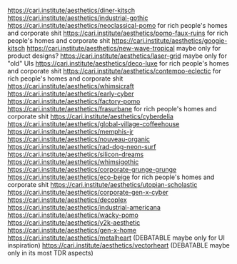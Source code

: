 https://cari.institute/aesthetics/diner-kitsch
https://cari.institute/aesthetics/industrial-gothic
https://cari.institute/aesthetics/neoclassical-pomo for rich people's homes and corporate shit
https://cari.institute/aesthetics/pomo-faux-ruins for rich people's homes and corporate shit
https://cari.institute/aesthetics/googie-kitsch
https://cari.institute/aesthetics/new-wave-tropical maybe only for product designs?
https://cari.institute/aesthetics/laser-grid maybe only for "old" UIs
https://cari.institute/aesthetics/deco-luxe for rich people's homes and corporate shit
https://cari.institute/aesthetics/contempo-eclectic for rich people's homes and corporate shit
https://cari.institute/aesthetics/whimsicraft
https://cari.institute/aesthetics/early-cyber
https://cari.institute/aesthetics/factory-pomo
https://cari.institute/aesthetics/frasurbane for rich people's homes and corporate shit
https://cari.institute/aesthetics/cyberdelia
https://cari.institute/aesthetics/global-village-coffeehouse
https://cari.institute/aesthetics/memphis-jr
https://cari.institute/aesthetics/nouveau-organic
https://cari.institute/aesthetics/rad-dog-neon-surf
https://cari.institute/aesthetics/silicon-dreams
https://cari.institute/aesthetics/whimsigothic
https://cari.institute/aesthetics/corporate-grunge-grunge
https://cari.institute/aesthetics/eco-beige for rich people's homes and corporate shit
https://cari.institute/aesthetics/utopian-scholastic
https://cari.institute/aesthetics/corporate-gen-x-cyber
https://cari.institute/aesthetics/decoplex
https://cari.institute/aesthetics/industrial-americana
https://cari.institute/aesthetics/wacky-pomo
https://cari.institute/aesthetics/y2k-aesthetic
https://cari.institute/aesthetics/gen-x-home
https://cari.institute/aesthetics/metalheart (DEBATABLE maybe only for UI inspiration)
https://cari.institute/aesthetics/vectorheart (DEBATABLE maybe only in its most TDR aspects)